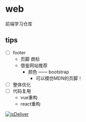 # web

前端学习仓库

## tips

- [ ] footer
  - 页脚 商标
  - 借鉴网站推荐
    - 颜色 —— bootstrap
      - 可以模仿MDN的页脚！
- [ ] 整体优化
- [ ] 代码复用
  - vue重构
  - react重构

[![jsDeliver](https://data.jsdelivr.com/v1/package/npm/vue/badge)](https://www.jsdelivr.com/package/npm/vue)
